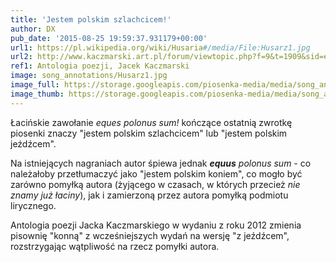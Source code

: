 ```yaml
---
title: 'Jestem polskim szlachcicem!'
author: DX
pub_date: '2015-08-25 19:59:37.931179+00:00'
url1: https://pl.wikipedia.org/wiki/Husaria#/media/File:Husarz1.jpg
url2: http://www.kaczmarski.art.pl/forum/viewtopic.php?f=9&t=1909&sid=efa5bc702d6e05033c1de2acec994650
ref1: Antologia poezji, Jacek Kaczmarski
image: song_annotations/Husarz1.jpg
image_full: https://storage.googleapis.com/piosenka-media/media/song_annotations/Husarz1.jpg
image_thumb: https://storage.googleapis.com/piosenka-media/media/song_annotations/Husarz1.jpg.0x300_q85_upscale.jpg
---
```


Łacińskie zawołanie  _eques polonus sum!_ kończące ostatnią zwrotkę piosenki znaczy "jestem polskim szlachcicem" lub "jestem polskim jeźdźcem".

Na istniejących nagraniach  autor śpiewa jednak _**equus** polonus sum \-_ co należałoby przetłumaczyć jako "jestem polskim koniem", co mogło być zarówno pomyłką autora \(żyjącego w czasach, w których przecież _nie znamy już łaciny_\), jak i zamierzoną przez autora pomyłką podmiotu lirycznego.

Antologia poezji Jacka Kaczmarskiego w wydaniu z roku 2012 zmienia pisownię "konną" z wcześniejszych wydań na wersję "z jeźdźcem", rozstrzygając wątpliwość na rzecz pomyłki autora.